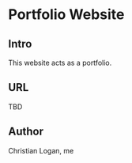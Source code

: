 # Portfolio Website

## Intro
This website acts as a portfolio.

## URL
TBD

## Author
Christian Logan, me
